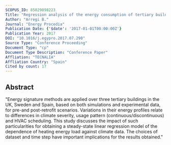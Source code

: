 ```yaml
---
SCOPUS_ID: 85029898223
Title: "Regression analysis of the energy consumption of tertiary buildings"
Author: "Arregi B."
Journal: "Energy Procedia"
Publication Date: {'$date': '2017-01-01T00:00:00Z'}
Publication Year: 2017
DOI: "10.1016/j.egypro.2017.07.290"
Source Type: "Conference Proceeding"
Document Type: "cp"
Document Type Description: "Conference Paper"
Affliation: "TECNALIA"
Affliation Country: "Spain"
Cited by count: 17
---
```


## Abstract
"Energy signature methods are applied over three tertiary buildings in the UK, Sweden and Spain, based on both simulations and experimental data, for pre-and post-retrofit scenarios. Variations in their energy profiles relate to differences in climate severity, usage pattern (continuous/discontinuous) and HVAC scheduling. This study discusses the impact of such particularities for obtaining a steady-state linear regression model of the dependence of heating energy load against climate data. The choices of dataset and time step have important implications for the results obtained."
